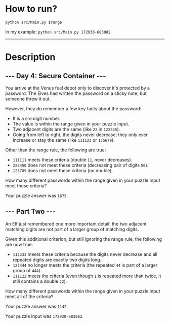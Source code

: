 # How to run?
```python src/Main.py $range```

In my example: 
```python src/Main.py 172930-683082```

---

# Description

--- Day 4: Secure Container ---
-------------------------------

You arrive at the Venus fuel depot only to discover it's protected by a password. The Elves had written the password on a sticky note, but someone threw it out.

However, they do remember a few key facts about the password:

-   It is a six-digit number.
-   The value is within the range given in your puzzle input.
-   Two adjacent digits are the same (like `22` in `122345`).
-   Going from left to right, the digits never decrease; they only ever increase or stay the same (like `111123` or `135679`).

Other than the range rule, the following are true:

-   `111111` meets these criteria (double `11`, never decreases).
-   `223450` does not meet these criteria (decreasing pair of digits `50`).
-   `123789` does not meet these criteria (no double).

How many different passwords within the range given in your puzzle input meet these criteria?

Your puzzle answer was `1675`.

--- Part Two ---
----------------

An Elf just remembered one more important detail: the two adjacent matching digits are not part of a larger group of matching digits.

Given this additional criterion, but still ignoring the range rule, the following are now true:

-   `112233` meets these criteria because the digits never decrease and all repeated digits are exactly two digits long.
-   `123444` no longer meets the criteria (the repeated `44` is part of a larger group of `444`).
-   `111122` meets the criteria (even though `1` is repeated more than twice, it still contains a double `22`).

How many different passwords within the range given in your puzzle input meet all of the criteria?

Your puzzle answer was `1142`.

Your puzzle input was `172930-683082`.